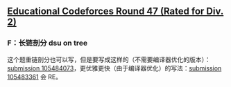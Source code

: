 ## [Educational Codeforces Round 47 (Rated for Div. 2)](https://codeforces.com/contest/1009)

### F：长链剖分 dsu on tree

这个题重链剖分也可以写，但是要写成这样的（不需要编译器优化的版本）：[submission 105484073](https://codeforces.com/contest/1009/submission/105484073)，更优雅更快（由于编译器优化）的写法：[submission 105483361](https://codeforces.com/contest/1009/submission/105483361) 会 RE。